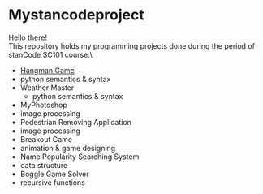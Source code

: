 # Mystancodeproject
Hello there!\
This repository holds my programming projects done during the period of stanCode SC101 course.\
* [Hangman Game](https://github.com/0xAngus0421/Mystancodeproject/blob/main/StanCode_Projects/hangman_game/hangman.py)
 * python semantics & syntax
* Weather Master
  * python semantics & syntax
* MyPhotoshop
 * image processing
* Pedestrian Removing Application
 * image processing
* Breakout Game
 * animation & game designing
* Name Popularity Searching System
 * data structure
* Boggle Game Solver
 * recursive functions
